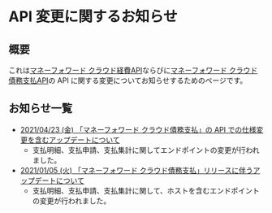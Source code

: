 # API 変更に関するお知らせ

## 概要

これは[マネーフォワード クラウド経費API](https://expense.moneyforward.com/api/index.html)ならびに[マネーフォワード クラウド債務支払API](https://payable.moneyforward.com/api/index.html)の API に関する変更についてお知らせするためのページです。

## お知らせ一覧

- [2021/04/23 (金) 「マネーフォワード クラウド債務支払」の API での仕様変更を含むアップデートについて](2021-04-23.md)
  - 支払明細、支払申請、支払集計に関してエンドポイントの変更が行われました。
- [2021/01/05 (火) 「マネーフォワード クラウド債務支払」リリースに伴うアップデートについて](2021-01-05.md)
  - 支払明細、支払申請、支払集計に関して、ホストを含むエンドポイントの変更が行われました。
